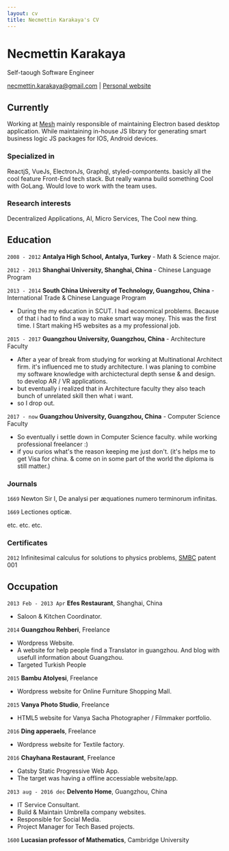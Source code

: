 ```yaml
---
layout: cv
title: Necmettin Karakaya's CV
---
```

# Necmettin Karakaya
Self-taough Software Engineer

<div id="webaddress">
<a href="necmttin.karakaya@gmail.org">necmettin.karakaya@gmail.com</a>
| <a href="necmttn.surge.sh">Personal website</a>
</div>


## Currently

Working at [Mesh](http://meshtech.co) mainly responsible of maintaining Electron based desktop application. While
maintaining in-house JS library for generating smart business logic JS packages for IOS, Android devices.

### Specialized in

ReactjS, VueJs, ElectronJs, Graphql, styled-compontents. basicly all the cool feature Front-End tech stack. But really wanna build something Cool with GoLang. Would love to work with the team uses. 

### Research interests

Decentralized Applications, AI, Micro Services, The Cool new thing.

## Education

`2008 - 2012`
__Antalya High School, Antalya, Turkey__ - Math & Science major.

`2012 - 2013`
__Shanghai University, Shanghai, China__ - Chinese Language Program


`2013 - 2014`
__South China University of Technology, Guangzhou, China__ - International Trade & Chinese Language Program

- During the my education in SCUT. I had economical problems. Because of that i had to find a way to make smart way
money. This was the first time. I Start making H5 websites as a my professional job. 


`2015 - 2017`
__Guangzhou University, Guangzhou, China__ - Architecture Faculty
- After a year of break from studying for working at Multinational Architect firm. it's influenced me to study
architecture. I was planing to combine my software knowledge with archictectural depth sense & and design. to develop AR
/ VR applications.
- but eventually i realized that in Architecture faculty they also teach bunch of unrelated skill then what i want.
- so I drop out.

`2017 - now`
__Guangzhou University, Guangzhou, China__ - Computer Science Faculty
- So eventually i settle down in Computer Science faculty. while working professional freelancer :)
- if you curios what's the reason keeping me just don't. (it's helps me to get Visa for china. & come on in some part of
    the world the diploma is still matter.)


### Journals

`1669`
Newton Sir I, De analysi per æquationes numero terminorum infinitas. 

`1669`
Lectiones opticæ.

etc. etc. etc.

### Certificates  
`2012`
Infinitesimal calculus for solutions to physics problems, [SMBC](http://www.techdirt.com/articles/20121011/09312820678/if-patents-had-been-around-time-newton.shtml) patent 001


## Occupation

`2013 Feb - 2013 Apr`
__Efes Restaurant__, Shanghai, China
- Saloon & Kitchen Coordinator.

`2014`
__Guangzhou Rehberi__, Freelance
- Wordpress Website.
- A website for help people find a Translator in guangzhou. And blog with usefull information about Guangzhou. 
- Targeted Turkish People

`2015`
__Bambu Atolyesi__, Freelance
- Wordpress website for Online Furniture Shopping Mall.

`2015`
__Vanya Photo Studio__, Freelance
- HTML5 website for Vanya Sacha Photographer / Filmmaker portfolio.

`2016`
__Ding apperaels__, Freelance
- Wordpress website for Textile factory.

`2016`
__Chayhana Restaurant__, Freelance
- Gatsby Static Progressive Web App. 
- The target was having a offline accessiable website/app.


`2013 aug - 2016 dec`
__Delvento Home__, Guangzhou, China
- IT Service Consultant.
- Build & Maintain Umbrella company websites.
- Responsible for Social Media.
- Project Manager for Tech Based projects.

`1600`
__Lucasian professor of Mathematics__, Cambridge University



<!-- ### Footer

Last updated: May 2013 -->


